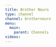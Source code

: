 ```yaml
---
title: Brother Neuro
type: channel
channel: brotherneuro
menu:
  main:
    parent: Channels
videos:
---
```

